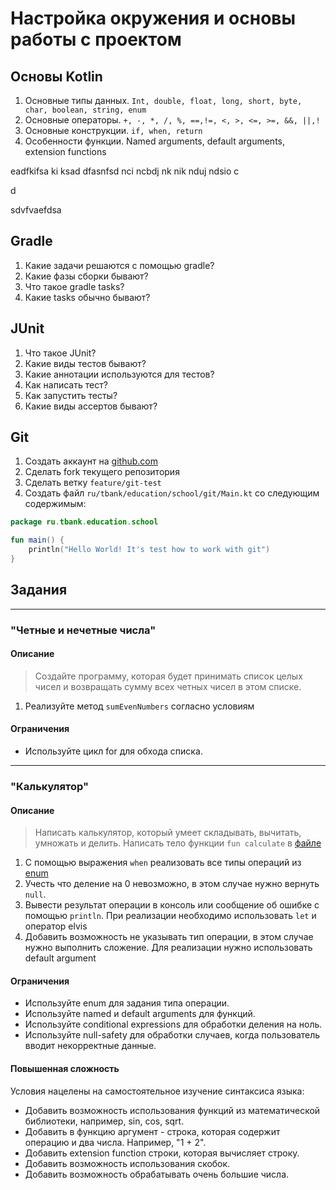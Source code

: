 # Настройка окружения и основы работы с проектом

## Основы Kotlin
1. Основные типы данных. `Int, double, float, long, short, byte, char, boolean, string, enum`
2. Основные операторы. `+, -, *, /, %, ==,!=, <, >, <=, >=, &&, ||,!`
3. Основные конструкции. `if, when, return`
4. Особенности функции. Named arguments, default arguments, extension functions

eadfkifsa ki ksad dfasnfsd nci ncbdj nk nik nduj ndsio c 
 
d 
 

sdvfvaefdsa
## Gradle
1. Какие задачи решаются с помощью gradle? 
2. Какие фазы сборки бывают? 
3. Что такое gradle tasks? 
4. Какие tasks обычно бывают? 

## JUnit
1. Что такое JUnit? 
2. Какие виды тестов бывают? 
3. Какие аннотации используются для тестов?
4. Как написать тест? 
5. Как запустить тесты? 
6. Какие виды ассертов бывают?

## Git

1. Создать аккаунт на [github.com](https://github.com/)
2. Сделать fork текущего репозитория
3. Сделать ветку `feature/git-test`
4. Создать файл `ru/tbank/education/school/git/Main.kt` со следующим содержимым:
```kotlin 
package ru.tbank.education.school

fun main() {
    println("Hello World! It's test how to work with git")
}
```

## Задания
___________________________________________

###  "Четные и нечетные числа"

#### Описание
> Создайте программу, которая будет принимать список целых чисел и возвращать сумму всех четных чисел в этом списке.
1. Реализуйте метод `sumEvenNumbers` согласно условиям

#### Ограничения
* Используйте цикл for для обхода списка.
______________________________________________
### "Калькулятор"

#### Описание
>Написать калькулятор, который умеет складывать, вычитать, умножать и делить. 
> Написать тело функции `fun calculate` в [файле](./src/main/kotlin/ru/tbank/education/school/lesson1/Calculator.kt)
1. С помощью выражения `when` реализовать все типы операций из [enum](./src/main/kotlin/ru/tbank/education/school/lesson1/OperationType.kt)
2. Учесть что деление на 0 невозможно, в этом случае нужно вернуть `null`. 
3. Вывести результат операции в консоль или сообщение об ошибке с помощью `println`. При реализации необходимо использовать `let` и оператор elvis
4. Добавить возможность не указывать тип операции, в этом случае нужно выполнить сложение. Для реализации нужно использовать default argument

#### Ограничения
* Используйте enum для задания типа операции.
* Используйте named и default arguments для функций.
* Используйте conditional expressions для обработки деления на ноль.
* Используйте null-safety для обработки случаев, когда пользователь вводит некорректные данные.

#### Повышенная сложность
Условия нацелены на самостоятельное изучение синтаксиса языка:
* Добавить возможность использования функций из математической библиотеки, например, sin, cos, sqrt.
* Добавить в функцию аргумент - строка, которая содержит операцию и два числа. Например, "1 + 2".
* Добавить extension function строки, которая вычисляет строку.
* Добавить возможность использования скобок.
* Добавить возможность обрабатывать очень большие числа.

